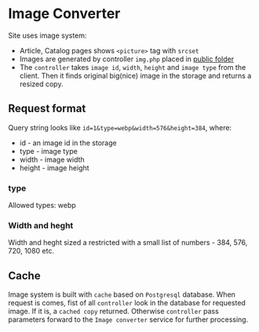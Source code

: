# Image Converter

Site uses image system:

- Article, Catalog pages shows `<picture>` tag with `srcset`
- Images are generated by controller `img.php` placed in [public folder](../../public/http/)
- The `controller` takes `image id`, `width`, `height` and `image type` from the client. Then it finds original big(nice) image in the storage and returns a resized copy.

## Request format

Query string looks like `id=1&type=webp&width=576&height=384`, where:

- id - an image id in the storage
- type - image type
- width - image width
- height - image height

### type

Allowed types: webp

### Width and heght

Width and heght sized a restricted with a small list of numbers - 384, 576, 720, 1080 etc.

## Cache

Image system is built with `cache` based on `Postgresql` database. When request is comes, fist of all `controller` look in the database for requested image. If it is, a `cached copy` returned. Otherwise `controller` pass parameters forward to the `Image converter` service for further processing.
